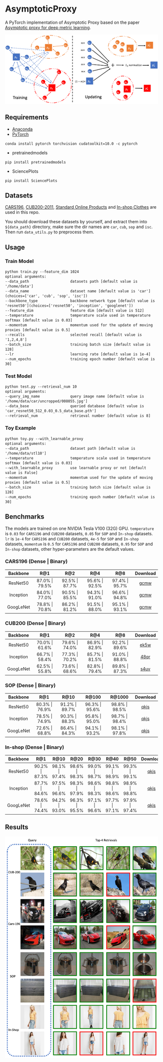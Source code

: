 # AsymptoticProxy
A PyTorch implementation of Asymptotic Proxy based on the paper [Asymptotic proxy for deep metric learning]().

![Network Architecture](results/structure.png)

## Requirements
- [Anaconda](https://www.anaconda.com/download/)
- [PyTorch](https://pytorch.org)
```
conda install pytorch torchvision cudatoolkit=10.0 -c pytorch
```
- pretrainedmodels
```
pip install pretrainedmodels
```
- SciencePlots
```
pip install SciencePlots
```

## Datasets
[CARS196](http://ai.stanford.edu/~jkrause/cars/car_dataset.html), [CUB200-2011](http://www.vision.caltech.edu/visipedia/CUB-200-2011.html), 
[Standard Online Products](http://cvgl.stanford.edu/projects/lifted_struct/) and 
[In-shop Clothes](http://mmlab.ie.cuhk.edu.hk/projects/DeepFashion/InShopRetrieval.html) are used in this repo.

You should download these datasets by yourself, and extract them into `${data_path}` directory, make sure the dir names are 
`car`, `cub`, `sop` and `isc`. Then run `data_utils.py` to preprocess them.

## Usage
### Train Model
```
python train.py --feature_dim 1024
optional arguments:
--data_path                   datasets path [default value is '/home/data']
--data_name                   dataset name [default value is 'car'](choices=['car', 'cub', 'sop', 'isc'])
--backbone_type               backbone network type [default value is 'resnet50'](choices=['resnet50', 'inception', 'googlenet'])
--feature_dim                 feature dim [default value is 512]
--temperature                 temperature scale used in temperature softmax [default value is 0.03]
--momentum                    momentum used for the update of moving proxies [default value is 0.5]
--recalls                     selected recall [default value is '1,2,4,8']
--batch_size                  training batch size [default value is 128]
--lr                          learning rate [default value is 1e-4]
--num_epochs                  training epoch number [default value is 30]
```

### Test Model
```
python test.py --retrieval_num 10
optional arguments:
--query_img_name              query image name [default value is '/home/data/car/uncropped/008055.jpg']
--data_base                   queried database [default value is 'car_resnet50_512_0.03_0.5_data_base.pth']
--retrieval_num               retrieval number [default value is 8]
```

### Toy Example
```
python toy.py --with_learnable_proxy
optional arguments:
--data_path                   dataset path [default value is '/home/data/stl10']
--temperature                 temperature scale used in temperature softmax [default value is 0.03]
--with_learnable_proxy        use learnable proxy or not [default value is False]
--momentum                    momentum used for the update of moving proxies [default value is 0.5]
--batch_size                  training batch size [default value is 128]
--num_epochs                  training epoch number [default value is 30]
```

## Benchmarks
The models are trained on one NVIDIA Tesla V100 (32G) GPU. `temperature` is `0.03` for `CARS196` and `CUB200` datasets, 
`0.05` for `SOP` and `In-shop` datasets. `lr` is `1e-4` for `CARS196` and `CUB200` datasets, `4e-5` for `SOP` and `In-shop` datasets, 
`momentum` is `0.5` for `CARS196` and `CUB200` datasets, `0.95` for `SOP` and `In-shop` datasets, other hyper-parameters 
are the default values.

### CARS196 (Dense | Binary)
<table>
  <thead>
    <tr>
      <th>Backbone</th>
      <th>R@1</th>
      <th>R@2</th>
      <th>R@4</th>
      <th>R@8</th>
      <th>Download</th>
    </tr>
  </thead>
  <tbody>
    <tr>
      <td align="center">ResNet50</td>
      <td align="center">87.0% | 79.5%</td>
      <td align="center">92.5% | 87.7%</td>
      <td align="center">95.6% | 92.5%</td>
      <td align="center">97.4% | 95.7%</td>
      <td align="center"><a href="https://pan.baidu.com/s/1Wld7E02CaRgaZi4cv4I7dQ">gcmw</a></td>
    </tr>
    <tr>
      <td align="center">Inception</td>
      <td align="center">84.0% | 77.0%</td>
      <td align="center">90.5% | 85.5%</td>
      <td align="center">94.3% | 91.0%</td>
      <td align="center">96.6% | 94.8%</td>
      <td align="center"><a href="https://pan.baidu.com/s/1Wld7E02CaRgaZi4cv4I7dQ">gcmw</a></td>
    </tr>
    <tr>
      <td align="center">GoogLeNet</td>
      <td align="center">78.8% | 70.8%</td>
      <td align="center">86.2% | 81.2%</td>
      <td align="center">91.5% | 88.0%</td>
      <td align="center">95.1% | 93.1%</td>
      <td align="center"><a href="https://pan.baidu.com/s/1Wld7E02CaRgaZi4cv4I7dQ">gcmw</a></td>
    </tr>
  </tbody>
</table>

### CUB200 (Dense | Binary)
<table>
  <thead>
    <tr>
      <th>Backbone</th>
      <th>R@1</th>
      <th>R@2</th>
      <th>R@4</th>
      <th>R@8</th>
      <th>Download</th>
    </tr>
  </thead>
  <tbody>
    <tr>
      <td align="center">ResNet50</td>
      <td align="center">70.0% | 61.6%</td>
      <td align="center">79.6% | 74.0%</td>
      <td align="center">86.9% | 82.9%</td>
      <td align="center">92.2% | 89.6%</td>
      <td align="center"><a href="https://pan.baidu.com/s/11xIyDFbUdjpgMJbXVsZbPw">ek5w</a></td>
    </tr>
    <tr>
      <td align="center">Inception</td>
      <td align="center">66.7% | 58.4%</td>
      <td align="center">77.3% | 70.2%</td>
      <td align="center">85.7% | 81.5%</td>
      <td align="center">91.0% | 88.8%</td>
      <td align="center"><a href="https://pan.baidu.com/s/1Qo9Ax-9HDrkMn0wewvIUOw">48qr</a></td>
    </tr>
    <tr>
      <td align="center">GoogLeNet</td>
      <td align="center">62.5% | 55.8%</td>
      <td align="center">73.6% | 68.6%</td>
      <td align="center">82.8% | 79.4%</td>
      <td align="center">89.8% | 87.3%</td>
      <td align="center"><a href="https://pan.baidu.com/s/1N4e9VcF72T4TQqmciPqWGw">s4uv</a></td>
    </tr>
  </tbody>
</table>

### SOP (Dense | Binary)
<table>
  <thead>
    <tr>
      <th>Backbone</th>
      <th>R@1</th>
      <th>R@10</th>
      <th>R@100</th>
      <th>R@1000</th>
      <th>Download</th>
    </tr>
  </thead>
  <tbody>
    <tr>
      <td align="center">ResNet50</td>
      <td align="center">80.3% | 76.9%</td>
      <td align="center">91.2% | 89.7%</td>
      <td align="center">96.3% | 95.6%</td>
      <td align="center">98.8% | 98.5%</td>
      <td align="center"><a href="https://pan.baidu.com/s/19Hmibn-RbxAUTnOEPxxafw">qkjs</a></td>
    </tr>
    <tr>
      <td align="center">Inception</td>
      <td align="center">78.5% | 74.9%</td>
      <td align="center">90.3% | 88.3%</td>
      <td align="center">95.8% | 95.0%</td>
      <td align="center">98.7% | 98.4%</td>
      <td align="center"><a href="https://pan.baidu.com/s/19Hmibn-RbxAUTnOEPxxafw">qkjs</a></td>
    </tr>
    <tr>
      <td align="center">GoogLeNet</td>
      <td align="center">72.6% | 68.8%</td>
      <td align="center">86.4% | 84.3%</td>
      <td align="center">94.1% | 93.2%</td>
      <td align="center">98.1% | 97.8%</td>
      <td align="center"><a href="https://pan.baidu.com/s/19Hmibn-RbxAUTnOEPxxafw">qkjs</a></td>
    </tr>
  </tbody>
</table>

### In-shop (Dense | Binary)
<table>
  <thead>
    <tr>
      <th>Backbone</th>
      <th>R@1</th>
      <th>R@10</th>
      <th>R@20</th>
      <th>R@30</th>
      <th>R@40</th>
      <th>R@50</th>
      <th>Download</th>
    </tr>
  </thead>
  <tbody>
    <tr>
      <td align="center">ResNet50</td>
      <td align="center">90.2% | 87.3%</td>
      <td align="center">98.1% | 97.4%</td>
      <td align="center">98.6% | 98.3%</td>
      <td align="center">99.0% | 98.7%</td>
      <td align="center">99.1% | 98.9%</td>
      <td align="center">99.3% | 99.1%</td>
      <td align="center"><a href="https://pan.baidu.com/s/19Hmibn-RbxAUTnOEPxxafw">qkjs</a></td>
    </tr>
    <tr>
      <td align="center">Inception</td>
      <td align="center">87.7% | 84.6%</td>
      <td align="center">97.5% | 96.6%</td>
      <td align="center">98.3% | 97.9%</td>
      <td align="center">98.6% | 98.3%</td>
      <td align="center">98.8% | 98.6%</td>
      <td align="center">98.9% | 98.8%</td>
      <td align="center"><a href="https://pan.baidu.com/s/19Hmibn-RbxAUTnOEPxxafw">qkjs</a></td>
    </tr>
    <tr>
      <td align="center">GoogLeNet</td>
      <td align="center">78.6% | 74.4%</td>
      <td align="center">94.2% | 93.0%</td>
      <td align="center">96.3% | 95.5%</td>
      <td align="center">97.1% | 96.6%</td>
      <td align="center">97.7% | 97.1%</td>
      <td align="center">97.9% | 97.4%</td>
      <td align="center"><a href="https://pan.baidu.com/s/19Hmibn-RbxAUTnOEPxxafw">qkjs</a></td>
    </tr>
  </tbody>
</table>

## Results
![vis](results/results.png)